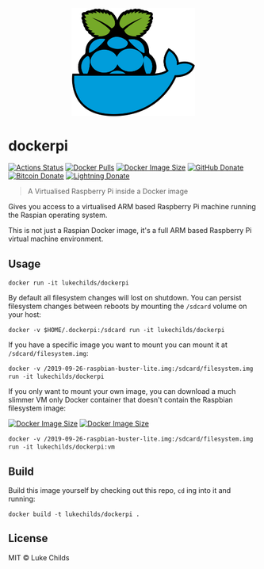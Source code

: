 <div align="center">
	<img width="250" src="media/logo.svg">
</div>

# dockerpi

[![Actions Status](https://badgen.net/github/checks/lukechilds/dockerpi?icon=github&label=Build%20Status)](https://github.com/lukechilds/dockerpi/actions)
[![Docker Pulls](https://badgen.net/docker/pulls/lukechilds/dockerpi?icon=docker&label=Docker%20pulls)](https://hub.docker.com/r/lukechilds/dockerpi/)
[![Docker Image Size](https://badgen.net/docker/size/lukechilds/dockerpi/latest/amd64?icon=docker&label=lukechilds/dockerpi)](https://hub.docker.com/r/lukechilds/dockerpi/tags?name=latest)
[![GitHub Donate](https://badgen.net/badge/GitHub/Sponsor/D959A7?icon=github)](https://github.com/sponsors/lukechilds)
[![Bitcoin Donate](https://badgen.net/badge/Bitcoin/Donate/F19537?icon=bitcoin)](https://blockstream.info/address/3Luke2qRn5iLj4NiFrvLBu2jaEj7JeMR6w)
[![Lightning Donate](https://badgen.net/badge/Lightning/Donate/F6BC41?icon=bitcoin-lightning)](https://tippin.me/@lukechilds)

> A Virtualised Raspberry Pi inside a Docker image

Gives you access to a virtualised ARM based Raspberry Pi machine running the Raspian operating system.

This is not just a Raspian Docker image, it's a full ARM based Raspberry Pi virtual machine environment.

## Usage

```
docker run -it lukechilds/dockerpi
```

By default all filesystem changes will lost on shutdown. You can persist filesystem changes between reboots by mounting the `/sdcard` volume on your host:

```
docker -v $HOME/.dockerpi:/sdcard run -it lukechilds/dockerpi
```

If you have a specific image you want to mount you can mount it at `/sdcard/filesystem.img`:

```
docker -v /2019-09-26-raspbian-buster-lite.img:/sdcard/filesystem.img run -it lukechilds/dockerpi
```

If you only want to mount your own image, you can download a much slimmer VM only Docker container that doesn't contain the Raspbian filesystem image:

[![Docker Image Size](https://badgen.net/docker/size/lukechilds/dockerpi/latest/amd64?icon=docker&label=lukechilds/dockerpi:latest)](https://hub.docker.com/r/lukechilds/dockerpi/tags?name=latest)
[![Docker Image Size](https://badgen.net/docker/size/lukechilds/dockerpi/vm/amd64?icon=docker&label=lukechilds/dockerpi:vm)](https://hub.docker.com/r/lukechilds/dockerpi/tags?name=vm)

```
docker -v /2019-09-26-raspbian-buster-lite.img:/sdcard/filesystem.img run -it lukechilds/dockerpi:vm
```

## Build

Build this image yourself by checking out this repo, `cd` ing into it and running:

```
docker build -t lukechilds/dockerpi .
```

## License

MIT © Luke Childs
